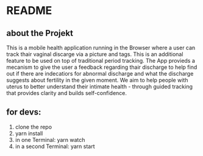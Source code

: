 # README

## about the Projekt 

This is a mobile health application running in the Browser where a user can track thair vaginal discarge via a picture and tags. This is an additional feature to be used on top of traditional period tracking. The App provieds a mecanism to give the user a feedback regarding thair discharge to help find out if there are indecatiors for abnormal discharge and what the discharge suggests about fertility in the given moment. 
We aim to help people with uterus to better understand their intimate health - through guided tracking that provides clarity and builds self-confidence.

## for devs:
1. clone the repo
2. yarn install
3. in one Terminal: yarn watch
4. in a second Terminal: yarn start

